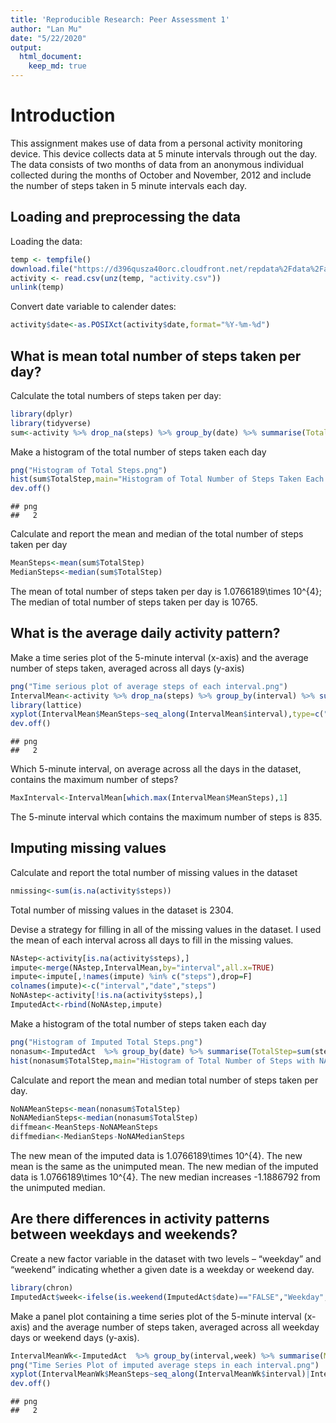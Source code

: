 ```yaml
---
title: 'Reproducible Research: Peer Assessment 1'
author: "Lan Mu"
date: "5/22/2020"
output: 
  html_document:
    keep_md: true
---
```

# Introduction 
This assignment makes use of data from a personal activity monitoring device. This device collects data at 5 minute intervals through out the day. The data consists of two months of data from an anonymous individual collected during the months of October and November, 2012 and include the number of steps taken in 5 minute intervals each day.


## Loading and preprocessing the data
Loading the data:

```r
temp <- tempfile()
download.file("https://d396qusza40orc.cloudfront.net/repdata%2Fdata%2Factivity.zip",temp)
activity <- read.csv(unz(temp, "activity.csv"))
unlink(temp)
```
Convert date variable to calender dates:

```r
activity$date<-as.POSIXct(activity$date,format="%Y-%m-%d")
```

## What is mean total number of steps taken per day?
Calculate the total numbers of steps taken per day:

```r
library(dplyr)
library(tidyverse)
sum<-activity %>% drop_na(steps) %>% group_by(date) %>% summarise(TotalStep=sum(steps))
```
Make a histogram of the total number of steps taken each day

```r
png("Histogram of Total Steps.png")
hist(sum$TotalStep,main="Histogram of Total Number of Steps Taken Each Day",xlab="Total Number of Steps")
dev.off()
```

```
## png 
##   2
```

Calculate and report the mean and median of the total number of steps taken per day

```r
MeanSteps<-mean(sum$TotalStep)
MedianSteps<-median(sum$TotalStep)
```
The mean of total number of steps taken per day is 1.0766189\times 10^{4}; The median of total number of steps taken per day is 10765.

## What is the average daily activity pattern?
Make a time series plot of the 5-minute interval (x-axis) and the average number of steps taken, averaged across all days (y-axis)

```r
png("Time serious plot of average steps of each interval.png")
IntervalMean<-activity %>% drop_na(steps) %>% group_by(interval) %>% summarise(MeanSteps=mean(steps))
library(lattice)
xyplot(IntervalMean$MeanSteps~seq_along(IntervalMean$interval),type=c("l"),ylab="Average of Steps Taken",xlab="Time Interval",main="Time Series Plot of Interval and Average Steps")
dev.off()
```

```
## png 
##   2
```

Which 5-minute interval, on average across all the days in the dataset, contains the maximum number of steps?

```r
MaxInterval<-IntervalMean[which.max(IntervalMean$MeanSteps),1]
```
The 5-minute interval which contains the maximum number of steps is 835.

## Imputing missing values
Calculate and report the total number of missing values in the dataset

```r
nmissing<-sum(is.na(activity$steps))
```
Total number of missing values in the dataset is 2304. 

Devise a strategy for filling in all of the missing values in the dataset. I used 
the mean of each interval across all days to fill in the missing values.

```r
NAstep<-activity[is.na(activity$steps),]
impute<-merge(NAstep,IntervalMean,by="interval",all.x=TRUE)
impute<-impute[,!names(impute) %in% c("steps"),drop=F]
colnames(impute)<-c("interval","date","steps")
NoNAstep<-activity[!is.na(activity$steps),]
ImputedAct<-rbind(NoNAstep,impute)
```
Make a histogram of the total number of steps taken each day

```r
png("Histogram of Imputed Total Steps.png")
nonasum<-ImputedAct  %>% group_by(date) %>% summarise(TotalStep=sum(steps))
hist(nonasum$TotalStep,main="Histogram of Total Number of Steps with NA Filled by Imputation",xlab="Total Number of Steps")
```

Calculate and report the mean and median total number of steps taken per day.

```r
NoNAMeanSteps<-mean(nonasum$TotalStep)
NoNAMedianSteps<-median(nonasum$TotalStep)
diffmean<-MeanSteps-NoNAMeanSteps
diffmedian<-MedianSteps-NoNAMedianSteps
```
The new mean of the imputed data is 1.0766189\times 10^{4}. The new mean is the same as the unimputed mean. The new median of the imputed data is 1.0766189\times 10^{4}. The new median increases -1.1886792 from the unimputed median.

## Are there differences in activity patterns between weekdays and weekends?
Create a new factor variable in the dataset with two levels – “weekday” and “weekend” indicating whether a given date is a weekday or weekend day.

```r
library(chron)
ImputedAct$week<-ifelse(is.weekend(ImputedAct$date)=="FALSE","Weekday","Weekend")
```
Make a panel plot containing a time series plot of the 5-minute interval (x-axis) and the average number of steps taken, averaged across all weekday days or weekend days (y-axis).

```r
IntervalMeanWk<-ImputedAct  %>% group_by(interval,week) %>% summarise(MeanSteps=mean(steps))
png("Time Series Plot of imputed average steps in each interval.png")
xyplot(IntervalMeanWk$MeanSteps~seq_along(IntervalMeanWk$interval)|IntervalMeanWk$week,type=c("l"),ylab="Average of Steps Taken",xlab="Time Interval",main="Time Series Plot of Interval and Average Steps by Weekday or Weekend",layout=c(1,2))
dev.off()
```

```
## png 
##   2
```

